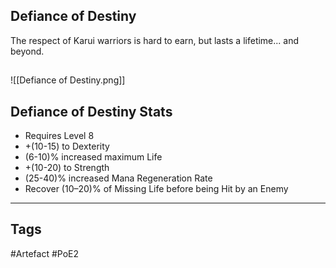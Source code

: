 ## Defiance of Destiny
The respect of Karui warriors is hard to earn,
but lasts a lifetime... and beyond.
##
![[Defiance of Destiny.png]]
## Defiance of Destiny Stats
- Requires Level 8
- +(10-15) to Dexterity
- (6-10)% increased maximum Life
- +(10-20) to Strength
- (25-40)% increased Mana Regeneration Rate
- Recover (10–20)% of Missing Life before being Hit by an Enemy


---
## Tags
#Artefact
#PoE2